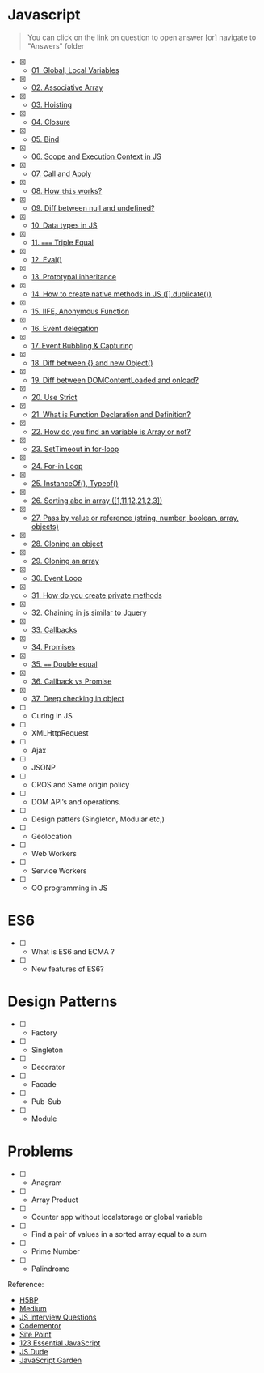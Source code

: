 # Javascript

> You can click on the link on question to open answer [or] navigate to "Answers" folder

- [x] - [01. Global, Local Variables](Answers/01.global-local-variables.js)
- [x] - [02. Associative Array](Answers/02.associative-array.js)
- [x] - [03. Hoisting](Answers/03.hoisting.js)
- [x] - [04. Closure](Answers/04.closure.js)
- [x] - [05. Bind](Answers/05.bind.js)
- [x] - [06. Scope and Execution Context in JS](Answers/06.scope.js)
- [x] - [07. Call and Apply](Answers/07.call-and-apply.js)
- [x] - [08. How `this` works?](Answers/08.how-this-works.js)
- [x] - [09. Diff between null and undefined?](Answers/09.diff-between-null-and-undefined.js)
- [x] - [10. Data types in JS](Answers/10.data-types-in-js.js)
- [x] - [11. `===` Triple Equal](Answers/11.triple-equal.js)
- [x] - [12. Eval()](Answers/12.eval.js)
- [x] - [13. Prototypal inheritance](Answers/13.prototypal-inheritance.js)
- [x] - [14. How to create native methods in JS ([].duplicate())](Answers/14.create-native-methods.js)
- [x] - [15. IIFE, Anonymous Function](Answers/15.iife-anonymous-function.js)
- [x] - [16. Event delegation](Answers/16.event-delegation.js)
- [x] - [17. Event Bubbling & Capturing](Answers/17.event-bubbling-and-capturing.js)
- [x] - [18. Diff between {} and new Object()](Answers/18.difference-between-%7B%7D-and-new%20Object().js)
- [x] - [19. Diff between DOMContentLoaded and onload?](Answers/19.domContentLoaded-and-onLoad.js)
- [x] - [20. Use Strict](Answers/20.use-strict.js)
- [x] - [21. What is Function Declaration and Definition?](Answers/21.function-declaration-definition.js)
- [x] - [22. How do you find an variable is Array or not?](Answers/22.find-array-or-not.js)
- [x] - [23. SetTimeout in for-loop](Answers/23.set-timout-for-loop.js)
- [x] - [24. For-in Loop](Answers/24.for-in-loop.js)
- [x] - [25. InstanceOf(), Typeof()](Answers/25.instance-and-type-of.js)
- [x] - [26. Sorting abc in array ([1,11,12,21,2,3])](Answers/26.sorting-alphabetically.js)
- [x] - [27. Pass by value or reference (string, number, boolean, array, objects)](Answers/27.pass-by-value-and-reference.js)
- [x] - [28. Cloning an object](Answers/28.cloning-objects.js)
- [x] - [29. Cloning an array](Answers/29.cloning-array.js)
- [x] - [30. Event Loop](Answers/30.event-loop.js)
- [x] - [31. How do you create private methods](Answers/31.private-methods.js)
- [x] - [32. Chaining in js similar to Jquery](Answers/32.chaining-in-javascript.js)
- [x] - [33. Callbacks](Answers/33.callbacks.js)
- [x] - [34. Promises](Answers/34.promises.js)
- [x] - [35. `==` Double equal](Answers/35.double-equal-to.js)
- [x] - [36. Callback vs Promise](Answers/36.callback-vs-promises.js)
- [x] - [37. Deep checking in object](Answers/37.deep-checking-in-objects.js)
- [ ] - Curing in JS
- [ ] - XMLHttpRequest
- [ ] - Ajax
- [ ] - JSONP
- [ ] - CROS and Same origin policy
- [ ] - DOM API’s and operations.
- [ ] - Design patters (Singleton, Modular etc,)
- [ ] - Geolocation
- [ ] - Web Workers
- [ ] - Service Workers
- [ ] - OO programming in JS

# ES6

- [ ] - What is ES6 and ECMA ?
- [ ] - New features of ES6?

# Design Patterns

- [ ] - Factory
- [ ] - Singleton
- [ ] - Decorator
- [ ] - Facade
- [ ] - Pub-Sub
- [ ] - Module

# Problems

- [ ] - Anagram
- [ ] - Array Product
- [ ] - Counter app without localstorage or global variable
- [ ] - Find a pair of values in a sorted array equal to a sum
- [ ] - Prime Number
- [ ] - Palindrome

Reference:

- [H5BP](https://github.com/h5bp/Front-end-Developer-Interview-Questions#css-questions)
- [Medium](https://medium.com/javascript-scene/10-interview-questions-every-javascript-developer-should-know-6fa6bdf5ad95#.iybw0vavi)
- [JS Interview Questions](https://github.com/gokulkrishh/js-interview-questions)
- [Codementor](https://www.codementor.io/javascript/tutorial/21-essential-javascript-tech-interview-practice-questions-answers)
- [Site Point](https://www.sitepoint.com/5-javascript-interview-exercises/)
- [123 Essential JavaScript](https://github.com/nishant8BITS/123-Essential-JavaScript-Interview-Question)
- [JS Dude](http://www.thatjsdude.com/interview/js2.html)
- [JavaScript Garden](http://bonsaiden.github.io/JavaScript-Garden/)
